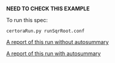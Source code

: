 **NEED TO CHECK THIS EXAMPLE**

To run this spec:

```certoraRun.py runSqrRoot.conf```

[A report of this run without autosummary](https://prover.certora.com/output/15800/0219068978f14c2a8c78ba5ebbb60feb?anonymousKey=5df460072f757b068c0683b04a32eb6de5d49c47)

[A report of this run with autosummary](https://prover.certora.com/output/15800/53388c908d75493caf9fd93c6bb2ed0f?anonymousKey=33e05fe8eaf39f2aee1eab7f44c17d380b02ed0b)
